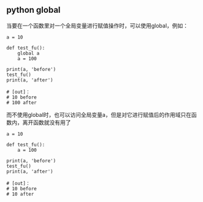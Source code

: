 ## python global
  当要在一个函数里对一个全局变量进行赋值操作时，可以使用global，例如：

    a = 10

    def test_fu():
        global a
        a = 100

    print(a, 'before')
    test_fu()
    print(a, 'after')
    
    # [out]：
    # 10 before
    # 100 after
    
  而不使用global时，也可以访问全局变量a，但是对它进行赋值后的作用域只在函数内，离开函数就没有用了
  
    a = 10

    def test_fu():
        a = 100

    print(a, 'before')
    test_fu()
    print(a, 'after')

    # [out]：
    # 10 before
    # 10 after
